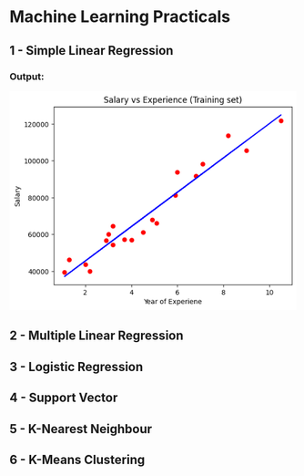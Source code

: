 # Machine Learning Practicals

## 1 - Simple Linear Regression
### Output:
![Simple Linear Regression Plot](./img/Simple%20Linear%20Regression/slr.png)

## 2 - Multiple Linear Regression

## 3 - Logistic Regression

## 4 - Support Vector

## 5 - K-Nearest Neighbour

## 6 - K-Means Clustering